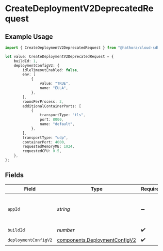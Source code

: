 # CreateDeploymentV2DeprecatedRequest

## Example Usage

```typescript
import { CreateDeploymentV2DeprecatedRequest } from "@hathora/cloud-sdk-typescript/models/operations";

let value: CreateDeploymentV2DeprecatedRequest = {
    buildId: 1,
    deploymentConfigV2: {
        idleTimeoutEnabled: false,
        env: [
            {
                value: "TRUE",
                name: "EULA",
            },
        ],
        roomsPerProcess: 3,
        additionalContainerPorts: [
            {
                transportType: "tls",
                port: 8000,
                name: "default",
            },
        ],
        transportType: "udp",
        containerPort: 4000,
        requestedMemoryMB: 1024,
        requestedCPU: 0.5,
    },
};
```

## Fields

| Field                                                                          | Type                                                                           | Required                                                                       | Description                                                                    | Example                                                                        |
| ------------------------------------------------------------------------------ | ------------------------------------------------------------------------------ | ------------------------------------------------------------------------------ | ------------------------------------------------------------------------------ | ------------------------------------------------------------------------------ |
| `appId`                                                                        | *string*                                                                       | :heavy_minus_sign:                                                             | N/A                                                                            | app-af469a92-5b45-4565-b3c4-b79878de67d2                                       |
| `buildId`                                                                      | *number*                                                                       | :heavy_check_mark:                                                             | N/A                                                                            | 1                                                                              |
| `deploymentConfigV2`                                                           | [components.DeploymentConfigV2](../../models/components/deploymentconfigv2.md) | :heavy_check_mark:                                                             | N/A                                                                            |                                                                                |